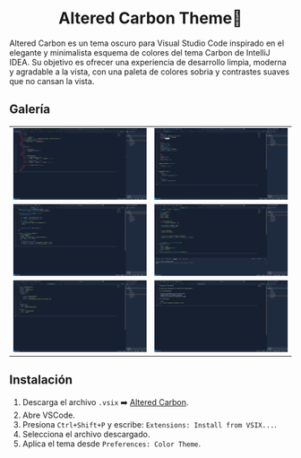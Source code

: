 <h1 align = "center">Altered Carbon Theme🎨</h1>

Altered Carbon es un tema oscuro para Visual Studio Code inspirado en el elegante y minimalista esquema de colores del tema Carbon de IntelliJ IDEA. Su objetivo es ofrecer una experiencia de desarrollo limpia, moderna y agradable a la vista, con una paleta de colores sobria y contrastes suaves que no cansan la vista.

## Galería

<table>
  <tr>
    <td><img src="img/html.png" width="400"/></td>
    <td><img src="img/css.png" width="400"/></td>
  </tr>
  <tr>
    <td><img src="img/js.png" width="400"/></td>
    <td><img src="img/ts.png" width="400"/></td>
  </tr>
  <tr>
    <td><img src="img/json.png" width="400"/></td>
    <td><img src="img/md.png" width="400"/></td>
  </tr>
</table>

## Instalación

1. Descarga el archivo `.vsix` ➡️ [Altered Carbon](https://github.com/unainavarro/altered-carbon-theme/releases/download/untagged-353e16bd059255fd5ac3/altered-carbon-0.0.1.vsix).
2. Abre VSCode.
3. Presiona `Ctrl+Shift+P` y escribe: `Extensions: Install from VSIX...`.
4. Selecciona el archivo descargado.
5. Aplica el tema desde `Preferences: Color Theme`.

